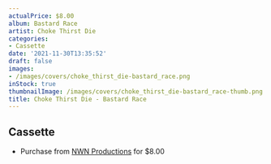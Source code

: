 ```yaml
---
actualPrice: $8.00
album: Bastard Race
artist: Choke Thirst Die
categories:
- Cassette
date: '2021-11-30T13:35:52'
draft: false
images:
- /images/covers/choke_thirst_die-bastard_race.png
inStock: true
thumbnailImage: /images/covers/choke_thirst_die-bastard_race-thumb.png
title: Choke Thirst Die - Bastard Race
---
```


## Cassette
* Purchase from [NWN Productions](http://shop.nwnprod.com/index.php?route=product/product&path=73&product_id=16233&sort=pd.name&order=ASC) for $8.00

